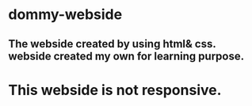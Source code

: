 # dommy-webside
## The webside created by using html& css.  webside created my own for learning purpose.
# This webside is not responsive.
